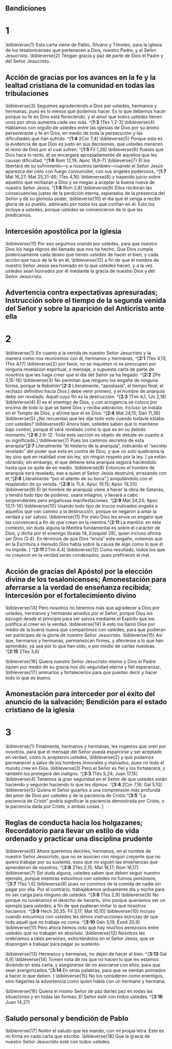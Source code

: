 ## Bendiciones
# 1 
\bibleverse{1} Esta carta viene de Pablo, Silvano y Timoteo, para la iglesia de los tesalonicenses que pertenecen a Dios, nuestro Padre, y al Señor Jesucristo. \bibleverse{2} Tengan gracia y paz de parte de Dios el Padre y del Señor Jesucristo. 

## Acción de gracias por los avances en la fe y la lealtad cristiana de la comunidad en todas las tribulaciones
\bibleverse{3} Seguimos agradeciendo a Dios por ustedes, hermanos y hermanas, pues es lo menos que podemos hacer. Es lo que debemos hacer porque su fe en Dios está floreciendo, y el amor que todos ustedes tienen unos por otros aumenta cada vez más. ^[**1:3** 1Tes 1,2-3] \bibleverse{4} Hablamos con orgullo de ustedes entre las iglesias de Dios por su ánimo perseverante y fe en Dios, en medio de toda la persecución y las dificultades que han sufrido. ^[**1:4** 2Cor 7,4] \bibleverse{5} Porque esta es la evidencia de que Dios es justo en sus decisiones, que ustedes merecen el reino de Dios por el cual sufren. ^[**1:5** Fil 1,28] \bibleverse{6} Puesto que Dios hace lo recto, él se encargará apropiadamente de aquellos que les causan dificultad. ^[**1:6** Rom 12,19; Apoc 18,6-7] \bibleverse{7} Él los libertará de su sufrimiento—y a nosotros también—cuando el Señor Jesús aparezca del cielo con fuego consumidor, con sus ángeles poderosos, ^[**1:7** Mat 16,27; Mat 25,31-46; 1Tes 4,16] \bibleverse{8} y trayendo juicio sobre aquellos que rechazan a Dios y se niegan a aceptar la buena nueva de nuestro Señor Jesús. ^[**1:8** Rom 2,8] \bibleverse{9} Ellos recibirán las consecuencias justas de la perdición eterna, separados de la presencia del Señor y de su glorioso poder, \bibleverse{10} el día que él venga a recibir gloria de su pueblo, admirado por todos los que confían en él. Esto los incluye a ustedes, porque ustedes se convencieron de lo que les predicamos. 
     

## Intercesión apostólica por la Iglesia
\bibleverse{11} Por eso seguimos orando por ustedes, para que nuestro Dios los haga dignos del llamado que nos ha hecho. Que Dios cumpla poderosamente cada deseo que tienen ustedes de hacer el bien, y cada acción que nace de la fe en él, \bibleverse{12} a fin de que el nombre de nuestro Señor Jesús sea honrado en lo que ustedes hacen, y a la vez ustedes sean honrados por él mediante la gracia de nuestro Dios y del Señor Jesucristo. 

## Advertencia contra expectativas apresuradas; Instrucción sobre el tiempo de la segunda venida del Señor y sobre la aparición del Anticristo ante ella
# 2 
\bibleverse{1} En cuanto a la venida de nuestro Señor Jesucristo y la manera como nos reuniremos con él, hermanos y hermanas, ^[**2:1** 1Tes 4,13; 1Tes 4,17] \bibleverse{2} por favor, no se inquieten ni se preocupen por ninguna revelación espiritual, o mensaje, o supuesta carta de parte de nosotros que les haga creer que el día del Señor ya ha llegado. ^[**2:2** 2Pe 3,15-16] \bibleverse{3} No permitan que ninguno los engañe de ninguna forma, porque la Rebelión^[**2:3** Literalmente, “apostasía”, el tiempo final, el rechazo definitivo hacia Dios.] debe venir primero, y el hombre de anarquía debe ser revelado. Aquél cuyo fin es la destrucción. ^[**2:3** 1Tim 4,1; 1Jn 2,18] \bibleverse{4} Él es el enemigo de Dios, y con arrogancia se coloca por encima de todo lo que se llame Dios y reciba adoración. Incluso se instala en el Templo de Dios, y afirma que él es Dios. ^[**2:4** Mat 24,15; Dan 11,36] \bibleverse{5} ¿No recuerdan que les dije todo esto cuando todavía estaba con ustedes? \bibleverse{6} Ahora bien, ustedes saben qué lo mantiene bajo control, porque él será revelado como lo que es en su debido momento.^[**2:6** 2:6-12. Toda esta sección es objeto de debate en cuanto a su significado.] \bibleverse{7} Pues los caminos secretos de esta anarquía^[**2:7** Literalmente “el misterio de la anarquía”, indicando el “secreto revelado” del poder que está en contra de Dios, y que no solo quebranta la ley sino que en realidad vive sin ley, sin ningún respeto por la ley. ] ya están obrando; sin embargo, el que detiene esta anarquía seguirá haciéndolo hasta que se quite de en medio. \bibleverse{8} Entonces el hombre de anarquía será revelado, ese a quien el Señor Jesús destruirá, arrasando con él,^[**2:8** Literalmente “por el aliento de su boca”.] aniquilándolo con el resplandor de su venida. ^[**2:8** Is 11,4; Apoc 19,15; Apoc 19,20] \bibleverse{9} Él (el hombre de anarquía) viene a hacer la obra de Satanás, y tendrá todo tipo de poderes, usará milagros, y llevará a cabo sorprendentes pero engañosas manifestaciones. ^[**2:9** Mat 24,24; Apoc 13,11-14] \bibleverse{10} Usando todo tipo de trucos malvados engaña a aquellos que van camino a la destrucción, porque se negaron a amar la verdad y ser salvos. \bibleverse{11} Por esto Dios les envía un engaño que los convencerá a fin de que crean en la mentira.^[**2:11** La mentira: en este contexto, sin duda alguna la Mentira fundamental es sobre el carácter de Dios, y dicha por el enemigo (Isaías 14, Ezequiel 28), quien incluso afirma ser Dios (2:4). En términos de que Dios “envía” este engaño, notemos que en la Escritura a menudo Dios habla sobre la causa de algo como lo que él no impide. ] ^[**2:11** 2Tim 4,4] \bibleverse{12} Como resultado, todos los que no creyeron en la verdad serán condenados, pues prefirieron el mal. 
           

## Acción de gracias del Apóstol por la elección divina de los tesalonicenses; Amonestación para aferrarse a la verdad de enseñanza recibida; Intercesión por el fortalecimiento divino
\bibleverse{13} Pero nosotros no tenemos más que agradecer a Dios por ustedes, hermanos y hermanas amados por el Señor, porque Dios los escogió desde el principio para ser salvos mediante el Espíritu que los justifica al creer en la verdad. \bibleverse{14} A esto los llamó Dios por medio de la buena nueva que compartimos con ustedes, para que pudieran ser partícipes de la gloria de nuestro Señor Jesucristo. \bibleverse{15} Así que, hermanos y hermanas, permanezcan firmes, y aférrense a lo que han aprendido, ya sea por lo que han oído, o por medio de cartas nuestras. ^[**2:15** 2Tes 3,6] 


\bibleverse{16} Quiera nuestro Señor Jesucristo mismo y Dios el Padre (quien por medio de su gracia nos dio seguridad eterna y fiel esperanza), \bibleverse{17} animarlos y fortalecerlos para que puedan decir y hacer todo lo que es bueno. 

## Amonestación para interceder por el éxito del anuncio de la salvación; Bendición para el estado cristiano de la iglesia
# 3 
\bibleverse{1} Finalmente, hermanos y hermanas, les rogamos que oren por nosotros, para que el mensaje del Señor pueda esparcirse y ser aceptado en verdad, como lo aceptaron ustedes, \bibleverse{2} y que podamos permanecer a salvo de los hombres inmorales y malvados, pues no todo el mundo cree en Dios. \bibleverse{3} Pero el Señor es fiel y los fortalecerá, y también los protegerá del maligno. ^[**3:3** 1Tes 5,24; Juan 17,15] \bibleverse{4} Tenemos la gran seguridad en el Señor de que ustedes están haciendo y seguirán haciendo lo que les dijimos. ^[**3:4** 2Cor 7,16; Gal 5,10] \bibleverse{5} Quiera el Señor guiarlos a una comprensión más profunda del amor de Dios por ustedes y de la paciencia de Cristo.^[**3:5** “La paciencia de Cristo” podría significar la paciencia demostrada por Cristo, o la paciencia dada por Cristo, o ambas cosas. ] 
  

## Reglas de conducta hacia los holgazanes; Recordatorio para llevar un estilo de vida ordenado y practicar una disciplina prudente
\bibleverse{6} Ahora queremos decirles, hermanos, en el nombre de nuestro Señor Jesucristo, que no se asocien con ningún creyente que no quiera trabajar por su sustento, esos que no siguen las enseñanzas que aprendieron de nosotros. ^[**3:6** 2Tes 2,15; Mat 18,17; Rom 16,17] \bibleverse{7} Sin duda alguna, ustedes saben que deben seguir nuestro ejemplo, porque mientras estuvimos con ustedes no fuimos perezosos, ^[**3:7** 1Tes 1,6] \bibleverse{8} pues no comimos de la comida de nadie sin pagar por ella. Por el contrario, trabajábamos arduamente día y noche para no ser carga para ninguno de ustedes. ^[**3:8** 1Tes 2,9] \bibleverse{9} No porque no tuviéramos el derecho de hacerlo, sino porque queríamos ser un ejemplo para ustedes, a fin de que pudieran imitar lo que nosotros hacíamos. ^[**3:9** Hech 20,35; Fil 3,17; Mat 10,10] \bibleverse{10} Incluso cuando estuvimos con ustedes les dimos instrucciones estrictas de que todo aquél que no trabaje no coma. ^[**3:10** Gén 3,19; Éxod 20,9] \bibleverse{11} Pero ahora hemos oído que hay muchos perezosos entre ustedes que no trabajan en absoluto. \bibleverse{12} Nosotros les ordenamos a tales personas, exhortándolos en el Señor Jesús, que se dispongan a trabajar para pagar su sustento. 
    

\bibleverse{13} Hermanos y hermanas, no dejen de hacer el bien. ^[**3:13** Gal 6,9] \bibleverse{14} Tomen nota de los que no hacen lo que les estamos diciendo en esta carta, y asegúrense de no asociarse con ellos, para que sean avergonzados.^[**3:14** En otras palabras, para que se sientan animados a hacer lo que deben. ] \bibleverse{15} No los consideren como enemigos, sino háganles la advertencia como quien habla con un hermano y hermana. 
 

\bibleverse{16} Quiera el mismo Señor de paz darles paz en todas las situaciones y en todas las formas. El Señor esté con todos ustedes. ^[**3:16** Juan 14,27] 


## Saludo personal y bendición de Pablo
\bibleverse{17} Noten el saludo que les mando, con mi propia letra. Este es mi firma en cada carta que escribo. \bibleverse{18} Que la gracia de nuestro Señor Jesucristo esté con todos ustedes. 